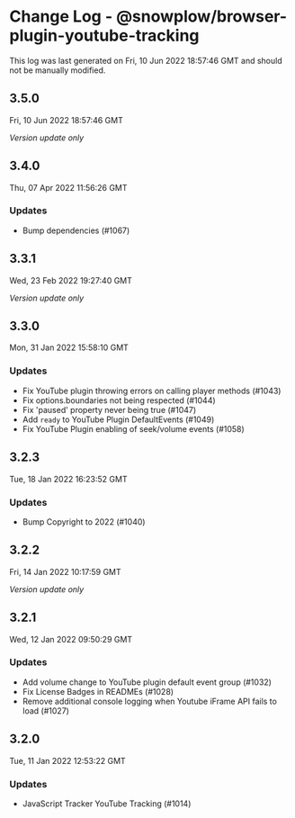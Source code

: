# Change Log - @snowplow/browser-plugin-youtube-tracking

This log was last generated on Fri, 10 Jun 2022 18:57:46 GMT and should not be manually modified.

## 3.5.0
Fri, 10 Jun 2022 18:57:46 GMT

_Version update only_

## 3.4.0
Thu, 07 Apr 2022 11:56:26 GMT

### Updates

- Bump dependencies (#1067)

## 3.3.1
Wed, 23 Feb 2022 19:27:40 GMT

_Version update only_

## 3.3.0
Mon, 31 Jan 2022 15:58:10 GMT

### Updates

- Fix YouTube plugin throwing errors on calling player methods (#1043)
- Fix options.boundaries not being respected (#1044)
- Fix 'paused' property never being true (#1047)
- Add `ready` to YouTube Plugin DefaultEvents (#1049)
- Fix YouTube Plugin enabling of seek/volume events (#1058)

## 3.2.3
Tue, 18 Jan 2022 16:23:52 GMT

### Updates

- Bump Copyright to 2022 (#1040)

## 3.2.2
Fri, 14 Jan 2022 10:17:59 GMT

_Version update only_

## 3.2.1
Wed, 12 Jan 2022 09:50:29 GMT

### Updates

- Add volume change to YouTube plugin default event group (#1032)
- Fix License Badges in READMEs (#1028)
- Remove additional console logging when Youtube iFrame API fails to load (#1027)

## 3.2.0
Tue, 11 Jan 2022 12:53:22 GMT

### Updates

- JavaScript Tracker YouTube Tracking (#1014)

